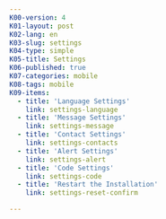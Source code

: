 ```yaml
---
K00-version: 4
K01-layout: post
K02-lang: en
K03-slug: settings
K04-type: simple
K05-title: Settings
K06-published: true
K07-categories: mobile
K08-tags: mobile
K09-items:
  - title: 'Language Settings'
    link: settings-language
  - title: 'Message Settings'
    link: settings-message
  - title: 'Contact Settings'
    link: settings-contacts
  - title: 'Alert Settings'
    link: settings-alert
  - title: 'Code Settings'
    link: settings-code
  - title: 'Restart the Installation'
    link: settings-reset-confirm

---
```


